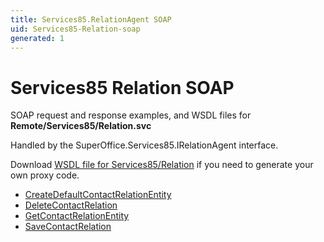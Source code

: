 ```yaml
---
title: Services85.RelationAgent SOAP
uid: Services85-Relation-soap
generated: 1
---
```


# Services85 Relation SOAP

SOAP request and response examples, and WSDL files for **Remote/Services85/Relation.svc**

Handled by the <see cref="T:SuperOffice.Services85.IRelationAgent">SuperOffice.Services85.IRelationAgent</see> interface.

Download [WSDL file for Services85/Relation](../Services85-Relation.md) if you need to generate your own proxy code.

* [CreateDefaultContactRelationEntity](CreateDefaultContactRelationEntity.md)
* [DeleteContactRelation](DeleteContactRelation.md)
* [GetContactRelationEntity](GetContactRelationEntity.md)
* [SaveContactRelation](SaveContactRelation.md)
